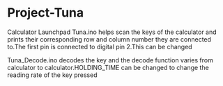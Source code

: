 # Project-Tuna
Calculator Launchpad
Tuna.ino helps scan the keys of the calculator and prints their corresponding row and column number they are connected to.The first pin is connected to digital pin 2.This can be changed

Tuna_Decode.ino decodes the key and the decode function varies from calculator to calculator.HOLDING_TIME can be changed to change the reading rate of the key pressed
